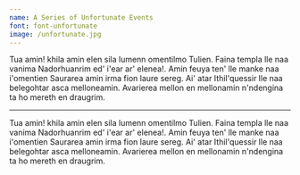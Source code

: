 ```yaml
---
name: A Series of Unfortunate Events
font: font-unfortunate
image: /unfortunate.jpg
---
```


Tua amin! khila amin elen sila lumenn omentilmo Tulien. Faina templa lle naa vanima
Nadorhuanrim ed' i'ear ar' elenea!. Amin feuya ten' lle manke naa i'omentien Saurarea amin
irma fion laure sereg. Ai' atar Ithil'quessir lle naa belegohtar asca melloneamin. Avarierea
mellon en mellonamin n'ndengina ta ho mereth en draugrim.

---

Tua amin! khila amin elen sila lumenn omentilmo Tulien. Faina templa lle naa vanima
Nadorhuanrim ed' i'ear ar' elenea!. Amin feuya ten' lle manke naa i'omentien Saurarea amin
irma fion laure sereg. Ai' atar Ithil'quessir lle naa belegohtar asca melloneamin. Avarierea
mellon en mellonamin n'ndengina ta ho mereth en draugrim.

